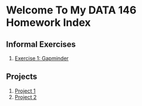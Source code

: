 # Welcome To My DATA 146 Homework Index

## Informal Exercises

1. [Exercise 1: Gapminder](exercise1.md)

## Projects

1. [Project 1](project1.md)
2. [Project 2](google.com)
